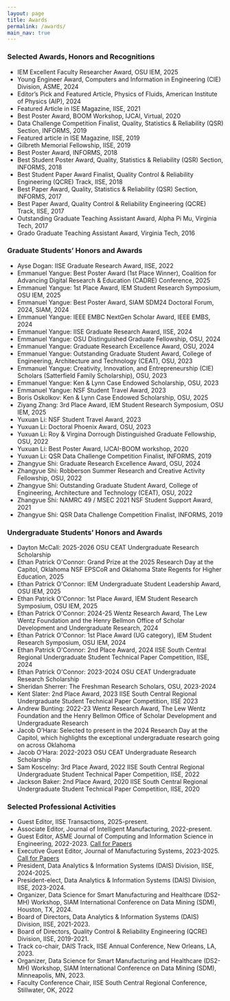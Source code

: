 ```yaml
---
layout: page
title: Awards
permalink: /awards/
main_nav: true
---
```


### Selected Awards, Honors and Recognitions

* IEM Excellent Faculty Researcher Award, OSU IEM, 2025
* Young Engineer Award, Computers and Information in Engineering (CIE) Division, ASME, 2024
* Editor’s Pick and Featured Article, Physics of Fluids, American Institute of Physics (AIP), 2024
* Featured Article in ISE Magazine, IISE, 2021
* Best Poster Award, BOOM Workshop, IJCAI, Virtual, 2020 
* Data Challenge Competition Finalist, Quality, Statistics & Reliability (QSR) Section, INFORMS, 2019 
* Featured article in ISE Magazine, IISE, 2019
* Gilbreth Memorial Fellowship, IISE, 2019
* Best Poster Award, INFORMS, 2018
* Best Student Poster Award, Quality, Statistics & Reliability (QSR) Section, INFORMS, 2018
* Best Student Paper Award Finalist, Quality Control & Reliability Engineering (QCRE) Track, IISE, 2018
* Best Paper Award, Quality, Statistics & Reliability (QSR) Section, INFORMS, 2017
* Best Paper Award, Quality Control & Reliability Engineering (QCRE) Track, IISE, 2017
* Outstanding Graduate Teaching Assistant Award, Alpha Pi Mu, Virginia Tech, 2017
* Grado Graduate Teaching Assistant Award, Virginia Tech, 2016


### Graduate Students’ Honors and Awards

* Ayse Dogan: IISE Graduate Research Award, IISE, 2022
* Emmanuel Yangue: Best Poster Award (1st Place Winner), Coalition for Advancing Digital Research & Education (CADRE) Conference, 2025
* Emmanuel Yangue: 1st Place Award, IEM Student Research Symposium, OSU IEM, 2025
* Emmanuel Yangue: Best Poster Award, SIAM SDM24 Doctoral Forum, 2024, SIAM, 2024
* Emmanuel Yangue: IEEE EMBC NextGen Scholar Award, IEEE EMBS, 2024
* Emmanuel Yangue: IISE Graduate Research Award, IISE, 2024
* Emmanuel Yangue: OSU Distinguished Graduate Fellowship, OSU, 2024
* Emmanuel Yangue: Graduate Research Excellence Award, OSU, 2024
* Emmanuel Yangue: Outstanding Graduate Student Award, College of Engineering, Architecture and Technology (CEAT), OSU, 2023
* Emmanuel Yangue: Creativity, Innovation, and Entrepreneurship (CIE) Scholars (Satterfield Family Scholarship), OSU, 2023
* Emmanuel Yangue: Ken & Lynn Case Endowed Scholarship, OSU, 2023
* Emmanuel Yangue: NSF Student Travel Award, 2023
* Boris Oskolkov: Ken & Lynn Case Endowed Scholarship, OSU, 2025
* Ziyang Zhang: 3rd Place Award, IEM Student Research Symposium, OSU IEM, 2025
* Yuxuan Li: NSF Student Travel Award, 2023
* Yuxuan Li: Doctoral Phoenix Award, OSU, 2023
* Yuxuan Li: Roy & Virgina Dorrough Distinguished Graduate Fellowship, OSU, 2022
* Yuxuan Li: Best Poster Award, IJCAI-BOOM workshop, 2020
* Yuxuan Li: QSR Data Challenge Competition Finalist, INFORMS, 2019
* Zhangyue Shi: Graduate Research Excellence Award, OSU, 2024
* Zhangyue Shi: Robberson Summer Research and Creative Activity Fellowship, OSU, 2022
* Zhangyue Shi: Outstanding Graduate Student Award, College of Engineering, Architecture and Technology (CEAT), OSU, 2022
* Zhangyue Shi: NAMRC 49 / MSEC 2021 NSF Student Support Award, 2021
* Zhangyue Shi: QSR Data Challenge Competition Finalist, INFORMS, 2019


### Undergraduate Students’ Honors and Awards 

* Dayton McCall: 2025-2026 OSU CEAT Undergraduate Research Scholarship
* Ethan Patrick O'Connor: Grand Prize at the 2025 Research Day at the Capitol, Oklahoma NSF EPSCoR and Oklahoma State Regents for Higher Education, 2025
* Ethan Patrick O'Connor: IEM Undergraduate Student Leadership Award, OSU IEM, 2025
* Ethan Patrick O'Connor: 1st Place Award, IEM Student Research Symposium, OSU IEM, 2025
* Ethan Patrick O'Connor: 2024-25 Wentz Research Award, The Lew Wentz Foundation and the Henry Bellmon Office of Scholar Development and Undergraduate Research, 2024
* Ethan Patrick O'Connor: 1st Place Award (UG category), IEM Student Research Symposium, OSU IEM, 2024
* Ethan Patrick O'Connor: 2nd Place Award, 2024 IISE South Central Regional Undergraduate Student Technical Paper Competition, IISE, 2024 <!-- * Ethan Patrick O'Connor: Selected to present in the 2025 Research Day at the Capitol, which highlights the exceptional undergraduate research going on across Oklahoma -->
* Ethan Patrick O'Connor: 2023-2024 OSU CEAT Undergraduate Research Scholarship
* Sheridan Sherrer: The Freshman Research Scholars, OSU, 2023-2024
* Kent Slater: 2nd Place Award, 2023 IISE South Central Regional Undergraduate Student Technical Paper Competition, IISE 2023
* Andrew Bunting: 2022-23 Wentz Research Award, The Lew Wentz Foundation and the Henry Bellmon Office of Scholar Development and Undergraduate Research
* Jacob O’Hara: Selected to present in the 2024 Research Day at the Capitol, which highlights the exceptional undergraduate research going on across Oklahoma
* Jacob O’Hara: 2022-2023 OSU CEAT Undergraduate Research Scholarship
* Sam Koscelny: 3rd Place Award, 2022 IISE South Central Regional Undergraduate Student Technical Paper Competition, IISE, 2022 
* Jackson Baker: 2nd Place Award, 2020 IISE South Central Regional Undergraduate Student Technical Paper Competition, IISE, 2020


### Selected Professional Activities

* Guest Editor, IISE Transactions, 2025-present. 
* Associate Editor, Journal of Intelligent Manufacturing, 2022-present. 
* Guest Editor, ASME Journal of Computing and Information Science in Engineering, 2022-2023. [Call for Papers](https://www.asme.org/getmedia/3651c562-8b4d-49ce-b0d9-05cf9bba1401/JCISE-SI-Digitalization-and-Reverse-Engineerin_Final.pdf)
* Executive Guest Editor, Journal of Manufacturing Systems, 2023-2025. [Call for Papers](https://www.sciencedirect.com/journal/journal-of-manufacturing-systems/about/call-for-papers#advances-in-design-and-quality-improvement-for-cyber-manufacturing)
* President, Data Analytics & Information Systems (DAIS) Division, IISE, 2024-2025. 
* President-elect, Data Analytics & Information Systems (DAIS) Division, IISE, 2023-2024.
* Organizer, Data Science for Smart Manufacturing and Healthcare (DS2-MH) Workshop, SIAM International Conference on Data Mining (SDM), Houston, TX, 2024.  
* Board of Directors, Data Analytics & Information Systems (DAIS) Division, IISE, 2021-2023. 
* Board of Directors, Quality Control & Reliability Engineering (QCRE) Division, IISE, 2019-2021.  
* Track co-chair, DAIS Track, IISE Annual Conference, New Orleans, LA, 2023. 
* Organizer, Data Science for Smart Manufacturing and Healthcare (DS2-MH) Workshop, SIAM International Conference on Data Mining (SDM), Minneapolis, MN, 2023. 
* Faculty Conference Chair, IISE South Central Regional Conference, Stillwater, OK, 2022
